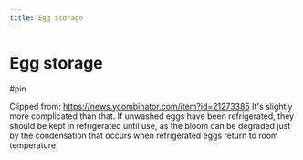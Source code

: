 ```yaml
---
title: Egg storage
---
```


# Egg storage

#pin

Clipped from: https://news.ycombinator.com/item?id=21273385
It's slightly more complicated than that.
If unwashed eggs have been refrigerated, they should be kept in refrigerated until use, as the bloom can be degraded just by the condensation that occurs when refrigerated eggs return to room temperature.
